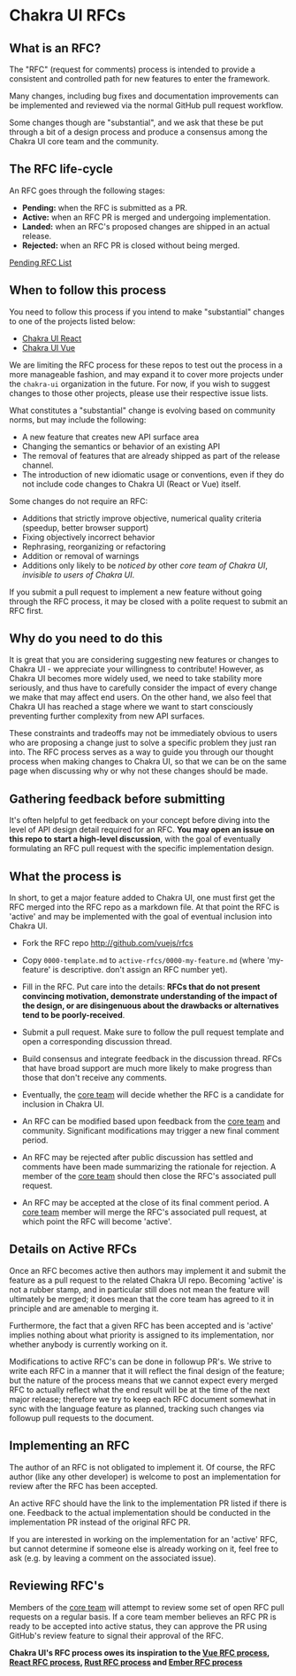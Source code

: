 # Chakra UI RFCs

## What is an RFC?

The "RFC" (request for comments) process is intended to provide a
consistent and controlled path for new features to enter the framework.

Many changes, including bug fixes and documentation improvements can be
implemented and reviewed via the normal GitHub pull request workflow.

Some changes though are "substantial", and we ask that these be put
through a bit of a design process and produce a consensus among the Chakra UI
core team and the community.

## The RFC life-cycle

An RFC goes through the following stages:

- **Pending:** when the RFC is submitted as a PR.
- **Active:** when an RFC PR is merged and undergoing implementation.
- **Landed:** when an RFC's proposed changes are shipped in an actual release.
- **Rejected:** when an RFC PR is closed without being merged.

[Pending RFC List](https://github.com/chakra-ui/rfcs/pulls)

## When to follow this process

You need to follow this process if you intend to make "substantial"
changes to one of the projects listed below:

- [Chakra UI React](https://github.com/chakra-ui/chakra-ui)
- [Chakra UI Vue](https://github.com/chakra-ui/chakra-ui-vue)

We are limiting the RFC process for these repos to test out the process in a more manageable fashion, and may expand it to cover more projects under the `chakra-ui` organization in the future. For now, if you wish to suggest changes to those other projects, please use their respective issue lists.

What constitutes a "substantial" change is evolving based on community norms, but may include the following:

- A new feature that creates new API surface area
- Changing the semantics or behavior of an existing API
- The removal of features that are already shipped as part of the release channel.
- The introduction of new idiomatic usage or conventions, even if they do not include code changes to Chakra UI (React or Vue) itself.

Some changes do not require an RFC:

- Additions that strictly improve objective, numerical quality criteria (speedup, better browser support)
- Fixing objectively incorrect behavior
- Rephrasing, reorganizing or refactoring
- Addition or removal of warnings
- Additions only likely to be _noticed by_ other _core team of Chakra UI_, _invisible to users of Chakra UI_.

If you submit a pull request to implement a new feature without going
through the RFC process, it may be closed with a polite request to
submit an RFC first.

## Why do you need to do this

It is great that you are considering suggesting new features or changes to Chakra UI - we appreciate your willingness to contribute! However, as Chakra UI becomes more widely used, we need to take stability more seriously, and thus have to carefully consider the impact of every change we make that may affect end users. On the other hand, we also feel that Chakra UI has reached a stage where we want to start consciously preventing further complexity from new API surfaces.

These constraints and tradeoffs may not be immediately obvious to users who are proposing a change just to solve a specific problem they just ran into. The RFC process serves as a way to guide you through our thought process when making changes to Chakra UI, so that we can be on the same page when discussing why or why not these changes should be made.

## Gathering feedback before submitting

It's often helpful to get feedback on your concept before diving into the
level of API design detail required for an RFC. **You may open an
issue on this repo to start a high-level discussion**, with the goal of
eventually formulating an RFC pull request with the specific implementation
design.

## What the process is

In short, to get a major feature added to Chakra UI, one must first get the
RFC merged into the RFC repo as a markdown file. At that point the RFC
is 'active' and may be implemented with the goal of eventual inclusion
into Chakra UI.

* Fork the RFC repo http://github.com/vuejs/rfcs

* Copy `0000-template.md` to `active-rfcs/0000-my-feature.md` (where
'my-feature' is descriptive. don't assign an RFC number yet).

* Fill in the RFC. Put care into the details: **RFCs that do not
present convincing motivation, demonstrate understanding of the
impact of the design, or are disingenuous about the drawbacks or
alternatives tend to be poorly-received**.

* Submit a pull request. Make sure to follow the pull request template and open a corresponding discussion thread.

* Build consensus and integrate feedback in the discussion thread. RFCs that have broad support are much more likely to make progress than those that don't receive any comments.

* Eventually, the [core team] will decide whether the RFC is a candidate
for inclusion in Chakra UI.

* An RFC can be modified based upon feedback from the [core team] and community. Significant modifications may trigger a new final comment period.

* An RFC may be rejected after public discussion has settled
and comments have been made summarizing the rationale for rejection. A member of the [core team] should then close the RFC's associated pull request.

* An RFC may be accepted at the close of its final comment period. A [core team] member will merge the RFC's associated pull request, at which point the RFC will become 'active'.

## Details on Active RFCs

Once an RFC becomes active then authors may implement it and submit the
feature as a pull request to the related Chakra UI repo. Becoming 'active' is not a rubber
stamp, and in particular still does not mean the feature will ultimately
be merged; it does mean that the core team has agreed to it in principle
and are amenable to merging it.

Furthermore, the fact that a given RFC has been accepted and is
'active' implies nothing about what priority is assigned to its
implementation, nor whether anybody is currently working on it.

Modifications to active RFC's can be done in followup PR's. We strive
to write each RFC in a manner that it will reflect the final design of
the feature; but the nature of the process means that we cannot expect
every merged RFC to actually reflect what the end result will be at
the time of the next major release; therefore we try to keep each RFC
document somewhat in sync with the language feature as planned,
tracking such changes via followup pull requests to the document.

## Implementing an RFC

The author of an RFC is not obligated to implement it. Of course, the
RFC author (like any other developer) is welcome to post an
implementation for review after the RFC has been accepted.

An active RFC should have the link to the implementation PR listed if there is one. Feedback to the actual implementation should be conducted in the implementation PR instead of the original RFC PR.

If you are interested in working on the implementation for an 'active'
RFC, but cannot determine if someone else is already working on it,
feel free to ask (e.g. by leaving a comment on the associated issue).

## Reviewing RFC's

Members of the [core team] will attempt to review some set of open RFC
pull requests on a regular basis. If a core team member believes an RFC PR is ready to be accepted into active status, they can approve the PR using GitHub's review feature to signal their approval of the RFC.

**Chakra UI's RFC process owes its inspiration to the [Vue RFC process], [React RFC process], [Rust RFC process] and [Ember RFC process]**

[Vue RFC process]: https://github.com/vuejs/rfcs
[React RFC process]: https://github.com/reactjs/rfcs
[Rust RFC process]: https://github.com/rust-lang/rfcs
[Ember RFC process]: https://github.com/emberjs/rfcs
[core team]: https://chakra-ui.com/team
